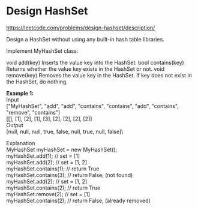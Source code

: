 # Design HashSet
https://leetcode.com/problems/design-hashset/description/

Design a HashSet without using any built-in hash table libraries.

Implement MyHashSet class:

void add(key) Inserts the value key into the HashSet.
bool contains(key) Returns whether the value key exists in the HashSet or not.
void remove(key) Removes the value key in the HashSet. If key does not exist in the HashSet, do nothing.
 
<b>Example 1:</b>\
Input\
["MyHashSet", "add", "add", "contains", "contains", "add", "contains", "remove", "contains"]\
[[], [1], [2], [1], [3], [2], [2], [2], [2]]\
Output\
[null, null, null, true, false, null, true, null, false]\

Explanation\
MyHashSet myHashSet = new MyHashSet();\
myHashSet.add(1);      // set = [1]\
myHashSet.add(2);      // set = [1, 2]\
myHashSet.contains(1); // return True\
myHashSet.contains(3); // return False, (not found)\
myHashSet.add(2);      // set = [1, 2]\
myHashSet.contains(2); // return True\
myHashSet.remove(2);   // set = [1]\
myHashSet.contains(2); // return False, (already removed)